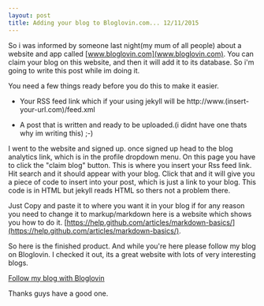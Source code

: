 ```yaml
---
layout: post
title: Adding your blog to Bloglovin.com... 12/11/2015
---
```

So i was informed by someone last night(my mum of all people) about a website and app called [www.bloglovin.com](www.bloglovin.com). You can claim your blog on this website, and then it will add it to its database. So i'm going to write this post while im doing it. 


You need a few things ready before you do this to make it easier.

* Your RSS feed link which if your using jekyll will be http://www.(insert-your-url.com)/feed.xml 

* A post that is written and ready to be uploaded.(i didnt have one thats why im writing this) ;-)

I went to the website and signed up. once signed up head to the blog analytics link, which is in the profile dropdown menu. On this page you have to click the "claim blog" button. This is where you insert your Rss feed link. Hit search and it should appear with your blog. Click that and it will give you a piece of code to insert into your post, which is just a link to your blog. This code is in HTML but jekyll reads HTML so thers not a problem there. 

Just Copy and paste it to where you want it in your blog if for any reason you need to change it to markup/markdown here is a website which shows you how to do it. [https://help.github.com/articles/markdown-basics/](https://help.github.com/articles/markdown-basics/).

So here is the finished product. And while you're here please follow my blog on Bloglovin. I checked it out, its a great website with lots of very interesting blogs.

[Follow my blog with Bloglovin](http://www.bloglovin.com/blog/14549121/?claim=6kdp29rybe3)

Thanks guys have a good one.
